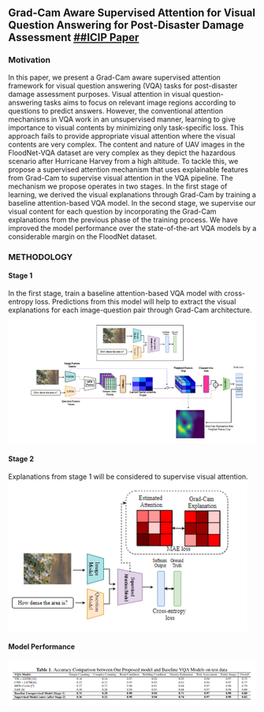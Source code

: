 ## Grad-Cam Aware Supervised Attention for Visual Question Answering for Post-Disaster Damage Assessment [##ICIP Paper](https://ieeexplore.ieee.org/abstract/document/9897381)

### Motivation
In this paper, we present a Grad-Cam aware supervised attention framework for visual question answering (VQA) tasks for post-disaster damage assessment purposes. Visual attention in visual question-answering tasks aims to focus on relevant image regions according to questions to predict answers. However, the conventional attention mechanisms in VQA work in an unsupervised manner, learning to give importance to visual contents by minimizing only task-specific loss. This approach fails to provide appropriate visual attention where the visual contents are very complex. The content and nature of UAV images in the FloodNet-VQA dataset are very complex as they depict the hazardous scenario after Hurricane Harvey from a high altitude. To tackle this, we propose a supervised attention mechanism that uses explainable features from Grad-Cam to supervise visual attention in the VQA pipeline. The mechanism we propose operates in two stages. In the first stage of learning, we derived the visual explanations through Grad-Cam by training a baseline attention-based VQA model. In the second stage, we supervise our visual content for each question by incorporating the Grad-Cam explanations from the previous phase of the training process. We have improved the model performance over the state-of-the-art VQA models by a considerable margin on the FloodNet dataset.

### METHODOLOGY

#### Stage 1
In the first stage, train a baseline attention-based VQA model with cross-entropy loss. Predictions from this model will help to extract the visual explanations for each image-question pair through Grad-Cam architecture.
![ICIP1](icip1.png)
#### Stage 2
Explanations from stage 1 will be considered to supervise visual attention.
![ICIP2](icip2.png)

#### Model Performance
![ICIP3](icip_res.png)
